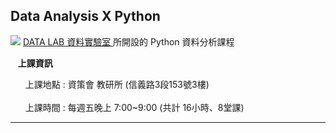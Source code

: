 <h2> Data Analysis X Python </h2> 
<img src="https://t.kfs.io/organization_resource_files/7685/10758/14063888_1080321025394014_825596358231805577_n.png">
<a href=https://www.facebook.com/dlab.taiwan/?fref=t> DATA LAB 資料實驗室 </a>所開設的 Python 資料分析課程
<br>
<p>
    <b>上課資訊</b>
    <ul class="task-list">
       <li>上課地點 : 資策會 教研所 (信義路3段153號3樓) </li>
       <li>上課時間 : 每週五晚上 7:00~9:00 (共計 16小時、8堂課) </li>
    </ul>
</p>    
<hr size="1">
